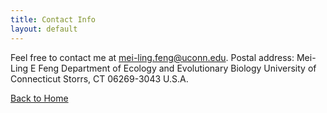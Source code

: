```yaml
---
title: Contact Info
layout: default
---
```

Feel free to contact me at <mei-ling.feng@uconn.edu>.
Postal address:
Mei-Ling E Feng
Department of Ecology and Evolutionary Biology
University of Connecticut
Storrs, CT 06269-3043
U.S.A.

[Back to Home](https://meilingfeng.github.io/)
